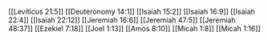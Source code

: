 [[Leviticus 21:5]]
[[Deuteronomy 14:1]]
[[Isaiah 15:2]]
[[Isaiah 16:9]]
[[Isaiah 22:4]]
[[Isaiah 22:12]]
[[Jeremiah 16:6]]
[[Jeremiah 47:5]]
[[Jeremiah 48:37]]
[[Ezekiel 7:18]]
[[Joel 1:13]]
[[Amos 8:10]]
[[Micah 1:8]]
[[Micah 1:16]]
